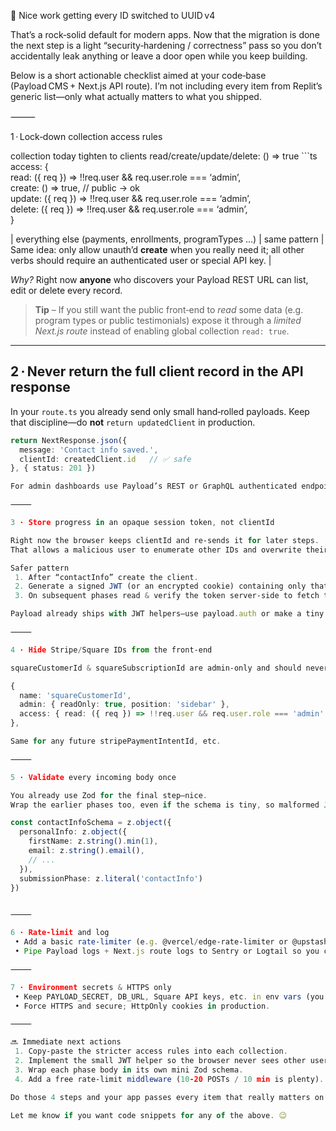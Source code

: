 🎉 Nice work getting every ID switched to UUID v4

That’s a rock‑solid default for modern apps. Now that the migration is done the next step is a light “security‑hardening / correctness” pass so you don’t accidentally leak anything or leave a door open while you keep building.

Below is a short actionable checklist aimed at your code‑base (Payload CMS + Next.js API route).
I’m not including every item from Replit’s generic list—only what actually matters to what you shipped.

⸻

1 · Lock‑down collection access rules

collection today tighten to
clients read/create/update/delete: () => true ```ts
access: {  
read: ({ req })   => !!req.user && req.user.role === ‘admin’,  
create: ()        => true,                 // public -> ok  
update: ({ req }) => !!req.user && req.user.role === ‘admin’,  
delete: ({ req }) => !!req.user && req.user.role === ‘admin’,  
}  

| everything else (payments, enrollments, programTypes …) | same pattern | Same idea: only allow unauth’d **create** when you really need it; all other verbs should require an authenticated user or special API key. |

*Why?* Right now **anyone** who discovers your Payload REST URL can list, edit or delete every record.

> **Tip** – If you still want the public front‑end to *read* some data (e.g. program types or public testimonials) expose it through a *limited Next.js route* instead of enabling global collection `read: true`.

---

## 2 · Never return the full client record in the API response  

In your `route.ts` you already send only small hand‑rolled payloads. Keep that discipline—do **not** `return updatedClient` in production.

```ts
return NextResponse.json({
  message: 'Contact info saved.',
  clientId: createdClient.id   // ✅ safe
}, { status: 201 })

For admin dashboards use Payload’s REST or GraphQL authenticated endpoints instead.

⸻

3 · Store progress in an opaque session token, not clientId

Right now the browser keeps clientId and re‑sends it for later steps.
That allows a malicious user to enumerate other IDs and overwrite their records.

Safer pattern
 1. After “contactInfo” create the client.
 2. Generate a signed JWT (or an encrypted cookie) containing only that clientId.
 3. On subsequent phases read & verify the token server‑side to fetch the right row.

Payload already ships with JWT helpers—use payload.auth or make a tiny custom signer.

⸻

4 · Hide Stripe/Square IDs from the front‑end

squareCustomerId & squareSubscriptionId are admin‑only and should never travel to the browser:

{
  name: 'squareCustomerId',
  admin: { readOnly: true, position: 'sidebar' },
  access: { read: ({ req }) => !!req.user && req.user.role === 'admin' }
},

Same for any future stripePaymentIntentId, etc.

⸻

5 · Validate every incoming body once

You already use Zod for the final step—nice.
Wrap the earlier phases too, even if the schema is tiny, so malformed JSON can’t reach the Payload layer.

const contactInfoSchema = z.object({
  personalInfo: z.object({
    firstName: z.string().min(1),
    email: z.string().email(),
    // ...
  }),
  submissionPhase: z.literal('contactInfo')
})


⸻

6 · Rate‑limit and log
 • Add a basic rate‑limiter (e.g. @vercel/edge‑rate‑limiter or @upstash/ratelimit) on /api/enroll.
 • Pipe Payload logs + Next.js route logs to Sentry or Logtail so you can spot abuse.

⸻

7 · Environment secrets & HTTPS only
 • Keep PAYLOAD_SECRET, DB_URL, Square API keys, etc. in env vars (you already do).
 • Force HTTPS and secure; HttpOnly cookies in production.

⸻

🔜 Immediate next actions
 1. Copy‑paste the stricter access rules into each collection.
 2. Implement the small JWT helper so the browser never sees other users’ IDs.
 3. Wrap each phase body in its own mini Zod schema.
 4. Add a free rate‑limit middleware (10‑20 POSTs / 10 min is plenty).

Do those 4 steps and your app passes every item that really matters on the Replit security list—all without slowing down your feature work.

Let me know if you want code snippets for any of the above. 😉
